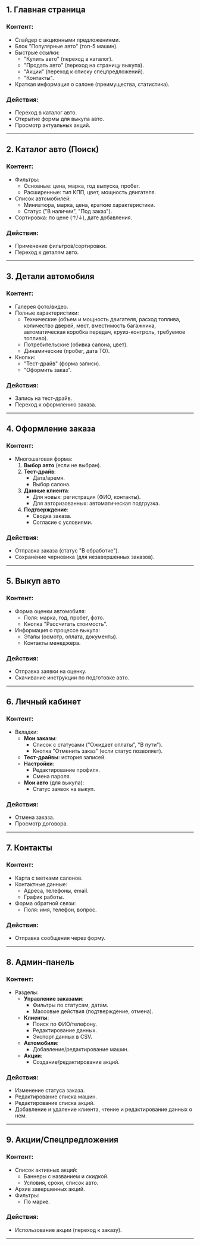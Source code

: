 ## **1. Главная страница**
### **Контент**:
- Слайдер с акционными предложениями.
- Блок "Популярные авто" (топ-5 машин).
- Быстрые ссылки: 
  - "Купить авто" (переход в каталог).
  - "Продать авто" (переход на страницу выкупа).
  - "Акции" (переход к списку спецпредложений).
  - "Контакты".
- Краткая информация о салоне (преимущества, статистика).

### **Действия**:
- Переход в каталог авто.
- Открытие формы для выкупа авто.
- Просмотр актуальных акций.

---

## **2. Каталог авто (Поиск)**
### **Контент**:
- Фильтры: 
  - Основные: цена, марка, год выпуска, пробег.
  - Расширенные: тип КПП, цвет, мощность двигателя.
- Список автомобилей: 
  - Миниатюра, марка, цена, краткие характеристики.
  - Статус ("В наличии", "Под заказ").
- Сортировка: по цене (↑/↓), дате добавления.

### **Действия**:
- Применение фильтров/сортировки.
- Переход к деталям авто.

---

## **3. Детали автомобиля**
### **Контент**:
- Галерея фото/видео.
- Полные характеристики:
  - Технические (объем и мощность двигателя, расход топлива, количество дверей, мест, вместимость багажника, автоматическая коробка передач, круиз-контроль, требуемое топливо).
  - Потребительские (обивка салона, цвет).
  - Динамические (пробег, дата ТО).
- Кнопки: 
  - "Тест-драйв" (форма записи).
  - "Оформить заказ".

### **Действия**:
- Запись на тест-драйв.
- Переход к оформлению заказа.

---

## **4. Оформление заказа**
### **Контент**:
- Многошаговая форма:
  1. **Выбор авто** (если не выбран).
  2. **Тест-драйв**: 
     - Дата/время.
     - Выбор салона.
  3. **Данные клиента**:
     - Для новых: регистрация (ФИО, контакты).
     - Для авторизованных: автоматическая подгрузка.
  4. **Подтверждение**:
     - Сводка заказа.
     - Согласие с условиями.

### **Действия**:
- Отправка заказа (статус "В обработке").
- Сохранение черновика (для незавершенных заказов).

---

## **5. Выкуп авто**
### **Контент**:
- Форма оценки автомобиля:
  - Поля: марка, год, пробег, фото.
  - Кнопка "Рассчитать стоимость".
- Информация о процессе выкупа:
  - Этапы (осмотр, оплата, документы).
  - Контакты менеджера.

### **Действия**:
- Отправка заявки на оценку.
- Скачивание инструкции по подготовке авто.

---

## **6. Личный кабинет**
### **Контент**:
- Вкладки:
  - **Мои заказы**: 
    - Список с статусами ("Ожидает оплаты", "В пути").
    - Кнопка "Отменить заказ" (если статус позволяет).
  - **Тест-драйвы**: история записей.
  - **Настройки**: 
    - Редактирование профиля.
    - Смена пароля.
  - **Мои авто** (для выкупа):
    - Статус заявок на выкуп.

### **Действия**:
- Отмена заказа.
- Просмотр договора.

---

## **7. Контакты**
### **Контент**:
- Карта с метками салонов.
- Контактные данные:
  - Адреса, телефоны, email.
  - График работы.
- Форма обратной связи:
  - Поля: имя, телефон, вопрос.

### **Действия**:
- Отправка сообщения через форму.

---

## **8. Админ-панель**
### **Контент**:
- Разделы:
  - **Управление заказами**:
    - Фильтры по статусам, датам.
    - Массовые действия (подтверждение, отмена).
  - **Клиенты**:
    - Поиск по ФИО/телефону.
    - Редактирование данных.
    - Экспорт данных в CSV.
  - **Автомобили**:
    - Добавление/редактирование машин.
  - **Акции**:
    - Создание/редактирование акций.

### **Действия**:
- Изменение статуса заказа.
- Редактирование списка машин.
- Редактирование списка акций.
- Добавление и удаление клиента, чтение и редактирование данных о нем.
---

## **9. Акции/Спецпредложения**
### **Контент**:
- Список активных акций:
  - Баннеры с названием и скидкой.
  - Условия, сроки, список авто.
- Архив завершенных акций.
- Фильтры:
  - По марке.

### **Действия**:
- Использование акции (переход к заказу).

---
